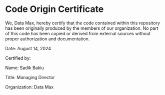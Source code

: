 # Code Origin Certificate
We, Data Max, hereby certify that the code contained within this repository has been originally produced by the members of our organization. No part of this code has been copied or derived from external sources without proper authorization and documentation.

Date: August 14, 2024

Certified by:

Name: Sadik Bakiu

Title: Managing Director

Organization: Data Max

